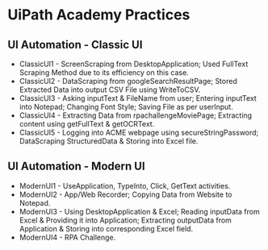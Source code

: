 # UiPath Academy Practices

## UI Automation - Classic UI
- ClassicUI1 - ScreenScraping from DesktopApplication; Used FullText Scraping Method due to its efficiency on this case.
- ClassicUI2 - DataScraping from googleSearchResultPage; Stored Extracted Data into output CSV File using WriteToCSV.
- ClassicUI3 - Asking inputText & FileName from user; Entering inputText into Notepad; Changing Font Style; Saving File as per userInput.
- ClassicUI4 - Extracting Data from rpachallengeMoviePage; Extracting content using getFullText & getOCRText.
- ClassicUI5 - Logging into ACME webpage using secureStringPassword; DataScraping StructuredData & Storing into Excel file.

## UI Automation - Modern UI
- ModernUI1 - UseApplication, TypeInto, Click, GetText activities.
- ModernUI2 - App/Web Recorder; Copying Data from Website to Notepad.
- ModernUI3 - Using DesktopApplication & Excel; Reading inputData from Excel & Providing it into Application; Extracting outputData from Application & Storing into corresponding Excel field.
- ModernUI4 - RPA Challenge.
